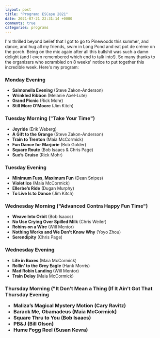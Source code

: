 ```yaml
---
layout: post
title: "Program: ESCape 2021"
date: 2021-07-21 22:31:14 +0000
comments: true
categories: programs
---
```

I'm thrilled beyond belief that I got to go to Pinewoods this summer, and dance, and hug all my friends, swim in Long Pond and eat pot de créme on the porch. Being on the mic again after all this bullshit was such a damn delight (and I even remembered which end to talk into!). So many thanks to the organizers who scrambled on 8 weeks' notice to put together this incredible week. Here's my program:

<!-- more -->
<h3 class="horizline">Monday Evening</h3>

* **Salmonella Evening** (Steve Zakon-Anderson)
* **Wrinkled Ribbon** (Melanie Axel-Lute)
* **Grand Picnic** (Rick Mohr)
* **Still More O’Moore** (Jim Kitch)

<h3 class="horizline">Tuesday Morning ("Take Your Time")</h3>

* **Joyride** (Erik Weberg)
* **A Gift to the Grange** (Steve Zakon-Anderson)
* **Train to Trenton** (Maia McCormick)
* **Fun Dance for Marjorie** (Bob Golder)
* **Square Route** (Bob Isaacs & Chris Page)
* **Sue’s Cruise** (Rick Mohr)

<h3 class="horizline">Tuesday Evening</h3>

* **Minimum Fuss, Maximum Fun** (Dean Snipes)
* **Violet Ice** (Maia McCormick)
* **Ellerbe’s Ride** (Dugan Murphy)
* **To Live Is to Dance** (Jim Kitch)

<h3 class="horizline">Wednesday Morning ("Advanced Contra Happy Fun Time")</h3>

* **Weave Into Orbit** (Bob Isaacs)
* **No Use Crying Over Spilled Milk** (Chris Weiler)
* **Robins on a Wire** (Will Mentor)
* **Nothing Works and We Don’t Know Why** (Yoyo Zhou)
* **Serendipity** (Chris Page)

<h3 class="horizline">Wednesday Evening</h3>

* **Life in Boxes** (Maia McCormick)
* **Rollin’ to the Grey Eagle** (Hank Morris)
* **Mad Robin Landing** (Will Mentor)
* **Train Delay** (Maia McCormick)

<h3 class="horizline">Thursday Morning ("It Don’t Mean a Thing (If It Ain’t Got That </
	Swing)")
* **Neighbor, Neighbor On the Wall** (Maia McCormick)
* **A Thing of Trust** (Chris Page)
* **Melody’s Madness** (David Glick)
* **Trip to Wilson** (Will Mentor)
* **Zombies of Sugar Hill** (Gene Hubert)
* **Uplift** (Chris Page)

<h3 class="horizline">Thursday Evening</Swing)")>

* **Maliza’s Magical Mystery Motion** (Cary Ravitz)
* **Barack Me, Obamadeus** (Maia McCormick)
* **Square Thru to You** (Bob Isaacs)
* **PB&J** (Bill Olson)
* **Hume Fogg Reel** (Susan Kevra)
